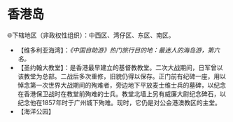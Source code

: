 # 香港岛
🌐下辖地区（非政权性组织）：中西区、湾仔区、东区、南区。  
  
* 【维多利亚海湾】：*《中国自助游》热门旅行目的地：最迷人的海岛游，第六名。*    
* 【圣约翰大教堂】：是香港最早建立的基督教教堂。二次大战期间，日军曾以该教堂为总部。二战后多次重修，旧貌仍得以保存。正门前有纪碑一座，用以悼念第一次世界大战期间的殉难者，旁边地下平放麦士维士兵的墓碑，以纪念在香港保卫战时在教堂前殉难的士兵。教堂北墙上另有威廉大尉纪念碑石，以纪念他在1857年时于广州城下殉难。现时，它仍是对公会港澳教区的主堂。  
* 【海洋公园】

